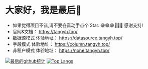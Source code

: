 # 大家好，我是最后👋

- 如果觉得项目不错,请不要吝啬动手点个 Star. 😁😁😁🎉🎉🎉 感谢支持!
- 官网&文档：  https://tangyh.top/
- 数据源模式 体验地址：  https://datasource.tangyh.top/
- 字段模式 体验地址：  https://column.tangyh.top/
- 非租户模式 体验地址：  https://none.tangyh.top/

[![最后的github统计](https://github-readme-stats.anuraghazra1.vercel.app/api?username=zuihou&show_icons=true&title_color=fff&icon_color=79ff97&text_color=9f9f9f&bg_color=151515)](https://github.com/dromara/lamp-cloud)
[![Top Langs](https://github-readme-stats.vercel.app/api/top-langs/?username=zuihou&layout=compact&theme=radical)](https://github.com/dromara/lamp-cloud)
